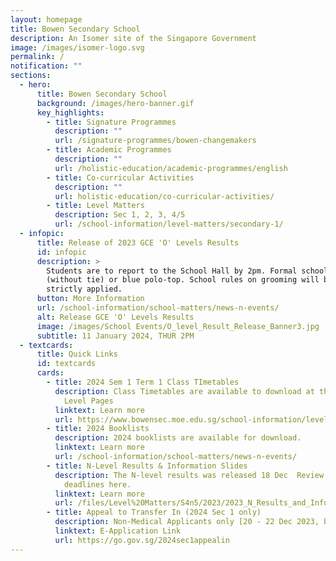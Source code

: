 ```yaml
---
layout: homepage
title: Bowen Secondary School
description: An Isomer site of the Singapore Government
image: /images/isomer-logo.svg
permalink: /
notification: ""
sections:
  - hero:
      title: Bowen Secondary School
      background: /images/hero-banner.gif
      key_highlights:
        - title: Signature Programmes
          description: ""
          url: /signature-programmes/bowen-changemakers
        - title: Academic Programmes
          description: ""
          url: /holistic-education/academic-programmes/english
        - title: Co-curricular Activities
          description: ""
          url: holistic-education/co-curricular-activities/
        - title: Level Matters
          description: Sec 1, 2, 3, 4/5
          url: /school-information/level-matters/secondary-1/
  - infopic:
      title: Release of 2023 GCE 'O' Levels Results
      id: infopic
      description: >
        Students are to report to the School Hall by 2pm. Formal school uniform
        (without tie) or blue polo-top. School rules on grooming will be
        strictly applied.
      button: More Information
      url: /school-information/school-matters/news-n-events/
      alt: Release GCE 'O' Levels Results
      image: /images/School Events/O_level_Result_Release_Banner3.jpg
      subtitle: 11 January 2024, THUR 2PM
  - textcards:
      title: Quick Links
      id: textcards
      cards:
        - title: 2024 Sem 1 Term 1 Class TImetables
          description: Class Timetables are available to download at their respective
            Level Pages
          linktext: Learn more
          url: https://www.bowensec.moe.edu.sg/school-information/level-matters/secondary-1/class-timetables/
        - title: 2024 Booklists
          description: 2024 booklists are available for download.
          linktext: Learn more
          url: /school-information/school-matters/news-n-events/
        - title: N-Level Results & Information Slides
          description: The N-level results was released 18 Dec  Review key info and
            deadlines here.
          linktext: Learn more
          url: /files/Level%20Matters/S4n5/2023/2023_N_Results_and_Info_Slides.pdf
        - title: Appeal to Transfer In (2024 Sec 1 only)
          description: Non-Medical Applicants only [20 - 22 Dec 2023, by 5pm]
          linktext: E-Application Link
          url: https://go.gov.sg/2024sec1appealin
---
```

